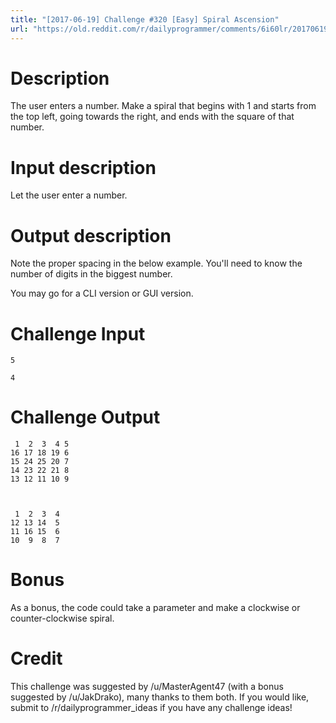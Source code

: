 ```yaml
---
title: "[2017-06-19] Challenge #320 [Easy] Spiral Ascension"
url: "https://old.reddit.com/r/dailyprogrammer/comments/6i60lr/20170619_challenge_320_easy_spiral_ascension/"
---
```


# Description

The user enters a number. Make a spiral that begins with 1 and starts from the top left, going towards the right, and ends with the square of that number.

# Input description

Let the user enter a number.

# Output description

Note the proper spacing in the below example. You'll need to know the number of digits in the biggest number. 

You may go for a CLI version or GUI version. 

# Challenge Input

    5
    
    4

# Challenge Output

     1  2  3  4 5
    16 17 18 19 6
    15 24 25 20 7
    14 23 22 21 8
    13 12 11 10 9



     1  2  3  4 
    12 13 14  5
    11 16 15  6
    10  9  8  7

# Bonus

As a bonus, the code could take a parameter and make a clockwise or counter-clockwise spiral.

# Credit

This challenge was suggested by /u/MasterAgent47 (with a bonus suggested by /u/JakDrako), many thanks to them both. If you would like, submit to /r/dailyprogrammer_ideas if you have any challenge ideas!
